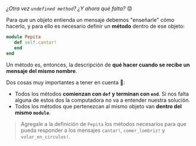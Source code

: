 _¿Otra vez `undefined method`? ¿Y ahora qué falta?_ :rage:

Para que un objeto entienda un mensaje debemos "enseñarle" cómo hacerlo, y para ello es necesario definir un **método** dentro de ese objeto:

```ruby
module Pepita
   def self.cantar!
   end
end
```

Un método es, entonces, la descripción de **qué hacer cuando se recibe un mensaje del mismo nombre**.

Dos cosas muy importantes a tener en cuenta :eyes::

* Todos los métodos **comienzan con `def` y terminan con `end`**. Si nos falta alguna de estos dos la computadora no va a entender nuestra solución.
* Todos los métodos que pertenezcan al mismo objeto van **dentro del mismo `module`**.

> Agregale a la definición de `Pepita` los métodos necesarios para que pueda responder a los mensajes `cantar!`, `comer_lombriz!` y `volar_en_circulos!`.